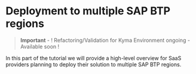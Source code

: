 # Deployment to multiple SAP BTP regions

> **Important** - ! Refactoring/Validation for Kyma Environment ongoing - Available soon !

In this part of the tutorial we will provide a high-level overview for SaaS providers planning to deploy their solution to multiple SAP BTP regions. 